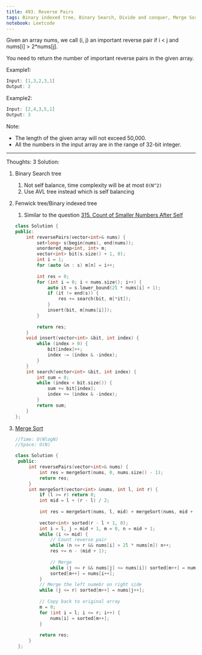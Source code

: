 ```yaml
---
title: 493. Reverse Pairs
tags: Binary indexed tree, Binary Search, Divide and conquer, Merge Sort, hard
notebook: Leetcode
---
```


Given an array nums, we call (i, j) an important reverse pair if i < j and nums[i] > 2*nums[j].

You need to return the number of important reverse pairs in the given array.

Example1:
```c++
Input: [1,3,2,3,1]
Output: 2
```
Example2:
```c++
Input: [2,4,3,5,1]
Output: 3
```

Note:

- The length of the given array will not exceed 50,000.
- All the numbers in the input array are in the range of 32-bit integer.

----------
Thoughts:
3 Solution:
1. Binary Search tree
   1. Not self balance, time complexity will be at most `O(N^2)`
   2. Use AVL tree instead which is self balancing

2. Fenwick tree/Binary indexed tree
   1. Similar to the question [315. Count of Smaller Numbers After Self](https://leetcode.com/problems/count-of-smaller-numbers-after-self/)
    ```c++
    class Solution {
    public:
        int reversePairs(vector<int>& nums) {
            set<long> s(begin(nums), end(nums));
            unordered_map<int, int> m;
            vector<int> bit(s.size() + 1, 0);
            int i = 1;
            for (auto &n : s) m[n] = i++;
            
            int res = 0;
            for (int i = 0; i < nums.size(); i++) {
                auto it = s.lower_bound(2l * nums[i] + 1);
                if (it != end(s)) {
                    res += search(bit, m[*it]);
                }
                insert(bit, m[nums[i]]);
            }
            
            return res;
        }
        void insert(vector<int> &bit, int index) {
            while (index > 0) {
                bit[index]++;
                index -= (index & -index);
            }
        }
        int search(vector<int> &bit, int index) {
            int sum = 0;
            while (index < bit.size()) {
                sum += bit[index];
                index += (index & -index);
            }
            return sum;
        }
    };
    ```
3. [Merge Sort](https://leetcode.com/problems/reverse-pairs/discuss/97268/General-principles-behind-problems-similar-to-%22Reverse-Pairs%22) 
   ```c++
   //Time: O(NlogN)
   //Space: O(N)

   class Solution {
    public:
        int reversePairs(vector<int>& nums) {
            int res = mergeSort(nums, 0, nums.size() - 1);
            return res;
        } 
        int mergeSort(vector<int> &nums, int l, int r) {
            if (l >= r) return 0;
            int mid = l + (r - l) / 2;
            
            int res = mergeSort(nums, l, mid) + mergeSort(nums, mid + 1, r);
            
            vector<int> sorted(r - l + 1, 0);
            int i = l, j = mid + 1, m = 0, n = mid + 1;
            while (i <= mid) {
                // Count reverse pair
                while (n <= r && nums[i] > 2l * nums[n]) n++;
                res += n - (mid + 1);
                
                // Merge
                while (j <= r && nums[j] <= nums[i]) sorted[m++] = nums[j++];
                sorted[m++] = nums[i++];
            }
            // Merge the left numebr on right side
            while (j <= r) sorted[m++] = nums[j++];
            
            // Copy back to original array 
            m = 0;
            for (int i = l; i <= r; i++) {
                nums[i] = sorted[m++];
            }
            
            return res;
        }
    };
   ```
